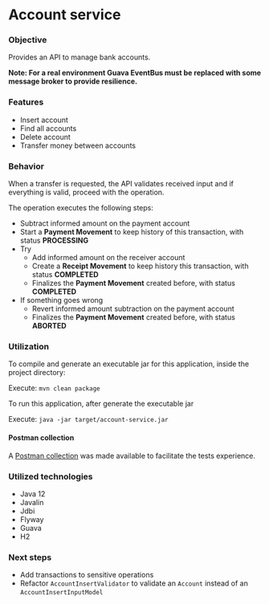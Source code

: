 # Account service

### Objective
Provides an API to manage bank accounts.

**Note: For a real environment Guava EventBus must be replaced with
 some message broker to provide resilience.**

### Features
- Insert account
- Find all accounts
- Delete account
- Transfer money between accounts

### Behavior
When a transfer is requested, the API validates received input and if everything is valid,
 proceed with the operation.
 
The operation executes the following steps:
- Subtract informed amount on the payment account
- Start a **Payment Movement** to keep history of this transaction, with status **PROCESSING**
- Try
    - Add informed amount on the receiver account
    - Create a **Receipt Movement** to keep history this transaction, with status **COMPLETED**
    - Finalizes the **Payment Movement** created before, with status **COMPLETED**
 - If something goes wrong
    - Revert informed amount subtraction on the payment account
    - Finalizes the **Payment Movement** created before, with status **ABORTED**
    
### Utilization
To compile and generate an executable jar for this application, inside the project directory:

Execute: ```mvn clean package```

To run this application, after generate the executable jar 

Execute: ```java -jar target/account-service.jar```

#### Postman collection
A [Postman collection](account-server.postman_collection.json) was made available to facilitate
 the tests experience.
 
### Utilized technologies
- Java 12
- Javalin
- Jdbi
- Flyway
- Guava
- H2

### Next steps
- Add transactions to sensitive operations
- Refactor ```AccountInsertValidator``` to validate an ```Account``` instead of an ```AccountInsertInputModel```